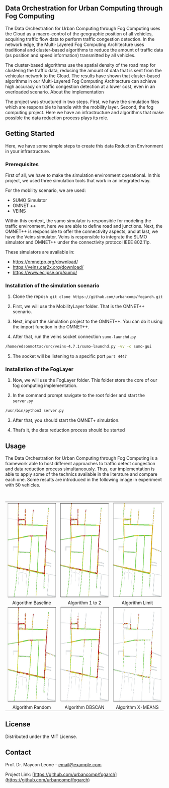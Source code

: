 
<!-- ABOUT THE PROJECT -->
## Data Orchestration for Urban Computing through Fog Computing


The Data Orchestration for Urban Computing through Fog Computing uses the Cloud as a macro-control of the geographic position of all vehicles, acquiring traffic flow data to perform traffic congestion detection. In the network edge, the Multi-Layered Fog Computing Architecture uses traditional and cluster-based algorithms to reduce the amount of traffic data (as position and speed information) transmitted by all vehicles.

The cluster-based algorithms use the spatial density of the road map for clustering the traffic data, reducing the amount of data that is sent from the vehicular network to the Cloud. The results have shown that cluster-based algorithms in our Multi-Layered Fog Computing Architecture can achieve high accuracy on traffic congestion detection at a lower cost, even in an overloaded scenario.
About the implementation

The project was structured in two steps. First, we have the simulation files which are responsible to handle with the mobility layer. Second, the fog computing project. Here we have an infrastructure and algorithms that make possible the data reduction process plays its role.

<!-- GETTING STARTED -->
## Getting Started

Here, we have some simple steps to create this data Reduction Environment in your infrastructure.

### Prerequisites

First of all, we have to make the simulation environment operational.  In this project, we used three simulation tools that work in an integrated way.

For the mobility scenario, we are used:
* SUMO Simulator
* OMNET ++
* VEINS

Within this context, the sumo simulator is responsible for modeling the traffic environment, here we are able to define road and junctions. Next, the OMNET++ is responsible to offer the connectivity aspects, and at last, we have the Veins simulator. Veins is responsible to integrate the SUMO simulator and OMNET++ under the connectivity protocol IEEE 802.11p.

These simulators are available in:

* https://omnetpp.org/download/
* https://veins.car2x.org/download/
* https://www.eclipse.org/sumo/



### Installation of the simulation scenario

1. Clone the repo```sh git clone https://github.com/urbancomp/fogarch.git```
2. First, we will use the MobilityLayer folder. That is the OMNET++ scenario.
3. Next, import the simulation project to the OMNET++. You can do it using the import function in the OMNET++.

4. After that, run the veins socket connection `sumo-launchd.py`
``` sh
/home/edsonmottac/src/veins-4.7.1/sumo-launchd.py -vv -c sumo-gui
```

5. The socket will be listening to a specific port  `port 4447`

### Installation of the FogLayer

1. Now, we will use the FogLayer folder. This folder store the core of our fog computing implementation.

2. In the command prompt navigate to the root folder and start the `server.py`

``` sh
/usr/bin/python3 server.py
```

3. After that, you should start the OMNET+ simulation.

4. That’s it, the data reduction process should be started 


## Usage

The Data Orchestration for Urban Computing through Fog Computing is a framework able to host different approaches to traffic detect congestion and data reduction process simultaneously. Thus, our implementation is able to apply some of the technics available in the literature and compare each one. Some results are introduced in the following image in experiment with 50 vehicles.

<!-- PROJECT LOGO -->
<br />
<p align="center">
  <table>
    <tr>
      <td>
          <img src="results/mapa_50_baseline3.jpg" alt="Logo" width="300" height="300">
      </td>
      <td>
          <img src="results/mapa_50_1to23.jpg" alt="Logo" width="300" height="300">
      </td>
      <td>
          <img src="results/mapa_50_limite3.jpg" alt="Logo" width="300" height="300">
      </td>
    </tr>
    <tr>
      <td align="center">Algorithm Baseline</td>
      <td align="center">Algorithm 1 to 2</td>
      <td align="center">Algorithm Limit</td>
    </tr>
    <tr>
      <td>
          <img src="results/mapa_50_random3.jpg" alt="Logo" width="300" height="300">
      </td>
      <td>
          <img src="results/mapa_50_dbscan3.jpg" alt="Logo" width="300" height="300">
      </td>
      <td>
          <img src="results/mapa_50_xmeans3.jpg" alt="Logo" width="300" height="300">
      </td>
    </tr>
    <tr>
      <td align="center">Algorithm Random</td>
      <td align="center">Algorithm DBSCAN</td>
      <td align="center">Algorithm X-MEANS</td>
    </tr>    
  </table>
</p>

<!-- LICENSE -->
## License

Distributed under the MIT License. 

<!-- CONTACT -->
## Contact

Prof. Dr. Maycon Leone - email@example.com


Project Link: [https://github.com/urbancomp/fogarch](https://github.com/urbancomp/fogarch)
